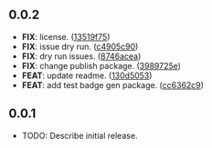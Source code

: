 ## 0.0.2

 - **FIX**: license. ([13519f75](https://github.com/MinhMark123123/m_cli/commit/13519f758790d7569e51b456fbe03dbed110ffda))
 - **FIX**: issue dry run. ([c4905c90](https://github.com/MinhMark123123/m_cli/commit/c4905c90f2886d9b70c487a53ab1e6dc5eb038e6))
 - **FIX**: dry run issues. ([8746acea](https://github.com/MinhMark123123/m_cli/commit/8746acea67af0653a28611113791982ed9fc12ea))
 - **FIX**: change publish package. ([3989725e](https://github.com/MinhMark123123/m_cli/commit/3989725e33a296bfc02ac0583ecd29a86ae7adf7))
 - **FEAT**: update readme. ([130d5053](https://github.com/MinhMark123123/m_cli/commit/130d5053c36630b1475b2f37b4eb03fa6d16b17b))
 - **FEAT**: add test badge gen package. ([cc6362c9](https://github.com/MinhMark123123/m_cli/commit/cc6362c94834d05a7f6d74c410e03c20c992f6c3))

## 0.0.1

* TODO: Describe initial release.
